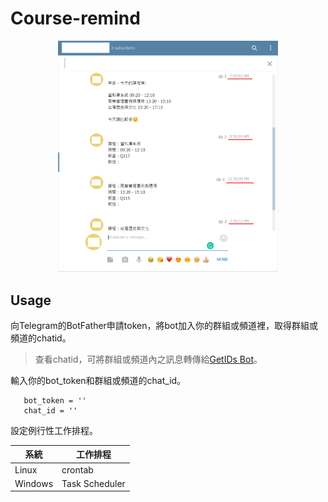 # Course-remind

<div align="center">
<img src="img/bot.png" height="70%" width="70%">
</div>

## Usage
 向Telegram的BotFather申請token，將bot加入你的群組或頻道裡，取得群組或頻道的chatid。
  > 查看chatid，可將群組或頻道內之訊息轉傳給[GetIDs Bot](https://t.me/getidsbot)。

 輸入你的bot_token和群組或頻道的chat_id。
```
   bot_token = ''
   chat_id = ''
```

 設定例行性工作排程。

  | 系統 | 工作排程 |
  | --- | --- |
  | Linux | crontab |
  | Windows | Task Scheduler |
